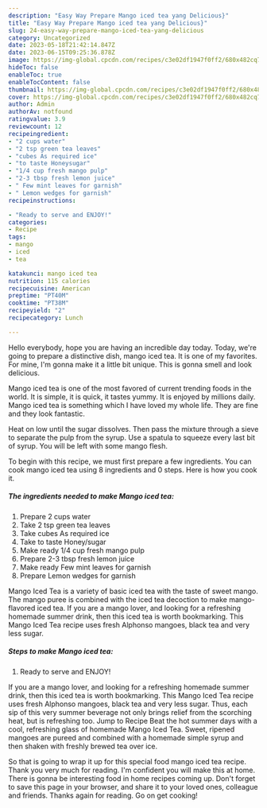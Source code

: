 ```yaml
---
description: "Easy Way Prepare Mango iced tea yang Delicious}"
title: "Easy Way Prepare Mango iced tea yang Delicious}"
slug: 24-easy-way-prepare-mango-iced-tea-yang-delicious
category: Uncategorized
date: 2023-05-18T21:42:14.847Z
date: 2023-06-15T09:25:36.878Z
image: https://img-global.cpcdn.com/recipes/c3e02df1947f0ff2/680x482cq70/mango-iced-tea-recipe-main-photo.jpg
hideToc: false
enableToc: true
enableTocContent: false
thumbnail: https://img-global.cpcdn.com/recipes/c3e02df1947f0ff2/680x482cq70/mango-iced-tea-recipe-main-photo.jpg
cover: https://img-global.cpcdn.com/recipes/c3e02df1947f0ff2/680x482cq70/mango-iced-tea-recipe-main-photo.jpg
author: Admin
authorAv: notfound
ratingvalue: 3.9
reviewcount: 12
recipeingredient:
- "2 cups water"
- "2 tsp green tea leaves"
- "cubes As required ice"
- "to taste Honeysugar"
- "1/4 cup fresh mango pulp"
- "2-3 tbsp fresh lemon juice"
- " Few mint leaves for garnish"
- " Lemon wedges for garnish"
recipeinstructions:

- "Ready to serve and ENJOY!"
categories:
- Recipe
tags:
- mango
- iced
- tea

katakunci: mango iced tea 
nutrition: 115 calories
recipecuisine: American
preptime: "PT40M"
cooktime: "PT38M"
recipeyield: "2"
recipecategory: Lunch

---
```



Hello everybody, hope you are having an incredible day today. Today, we're going to prepare a distinctive dish, mango iced tea. It is one of my favorites. For mine, I'm gonna make it a little bit unique. This is gonna smell and look delicious.

Mango iced tea is one of the most favored of current trending foods in the world. It is simple, it is quick, it tastes yummy. It is enjoyed by millions daily. Mango iced tea is something which I have loved my whole life. They are fine and they look fantastic.

Heat on low until the sugar dissolves. Then pass the mixture through a sieve to separate the pulp from the syrup. Use a spatula to squeeze every last bit of syrup. You will be left with some mango flesh.


To begin with this recipe, we must first prepare a few ingredients. You can cook mango iced tea using 8 ingredients and 0 steps. Here is how you cook it.

<!--inarticleads1-->

##### The ingredients needed to make Mango iced tea:

1. Prepare 2 cups water
1. Take 2 tsp green tea leaves
1. Take cubes As required ice
1. Take to taste Honey/sugar
1. Make ready 1/4 cup fresh mango pulp
1. Prepare 2-3 tbsp fresh lemon juice
1. Make ready  Few mint leaves for garnish
1. Prepare  Lemon wedges for garnish


Mango Iced Tea is a variety of basic iced tea with the taste of sweet mango. The mango puree is combined with the iced tea decoction to make mango-flavored iced tea. If you are a mango lover, and looking for a refreshing homemade summer drink, then this iced tea is worth bookmarking. This Mango Iced Tea recipe uses fresh Alphonso mangoes, black tea and very less sugar. 

<!--inarticleads2-->

##### Steps to make Mango iced tea:


1. Ready to serve and ENJOY!

If you are a mango lover, and looking for a refreshing homemade summer drink, then this iced tea is worth bookmarking. This Mango Iced Tea recipe uses fresh Alphonso mangoes, black tea and very less sugar. Thus, each sip of this very summer beverage not only brings relief from the scorching heat, but is refreshing too. Jump to Recipe Beat the hot summer days with a cool, refreshing glass of homemade Mango Iced Tea. Sweet, ripened mangoes are pureed and combined with a homemade simple syrup and then shaken with freshly brewed tea over ice. 

So that is going to wrap it up for this special food mango iced tea recipe. Thank you very much for reading. I'm confident you will make this at home. There is gonna be interesting food in home recipes coming up. Don't forget to save this page in your browser, and share it to your loved ones, colleague and friends. Thanks again for reading. Go on get cooking!
